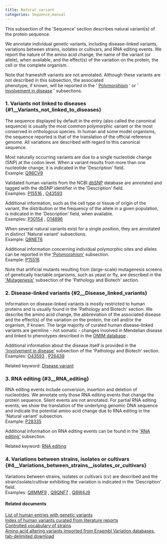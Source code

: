 ```yaml
---
title: Natural variant
categories: Sequence,manual
---
```


This subsection of the 'Sequence' section describes natural variant(s) of the protein sequence.

We annotate individual genetic variants, including disease-linked variants, variations between strains, isolates or cultivars, and RNA editing events. We report the nature of the amino acid change, the name of the variant (or allele), when available, and the effect(s) of the variation on the protein, the cell or the complete organism.

Note that frameshift variants are not annotated. Although these variants are not described in this subsection, the associated  
phenotype, if known, will be reported in the ' [Polymorphism](http://www.uniprot.org/manual/polymorphism) ' or ' [Involvement in disease](http://www.uniprot.org/manual/involvement_in_disease) ' subsections.

### 1. Variants not linked to diseases {\#1\_\_Variants\_not\_linked\_to\_diseases}

The sequence displayed by default in the entry (also called the canonical sequence) is usually the most common polymorphic variant or the most conserved in orthologous species. In human and some model organisms, the sequence reported is that of the translation of the official reference genome. All variations are described with regard to this canonical sequence.

Most naturally occurring variants are due to a single nucleotide change (SNP) at the codon level. When a variant results from more than one nucleotide change, it is indicated in the 'Description' field.  
Example: [Q96CV9](http://www.uniprot.org/uniprotkb/Q96CV9#sequences)

Validated human variants from the NCBI [dbSNP](http://www.uniprot.org/www.ncbi.nlm.nih.gov/projects/SNP/) database are annotated and tagged with the dbSNP identifier in the 'Description' field.  
Examples: [P15516](http://www.uniprot.org/uniprotkb/P15516#sequences) , [O43593](http://www.uniprot.org/uniprotkb/O43593#sequences)

Additional information, such as the cell type or tissue of origin of the variant, the distribution or the frequency of the allele in a given population, is indicated in the 'Description' field, when available.  
Examples: [P30154](http://www.uniprot.org/uniprotkb/P30154#sequences) , [O14896](http://www.uniprot.org/uniprotkb/O14896#sequences)

When several natural variants exist for a single position, they are annotated in distinct 'Natural variant' subsections.  
Example: [Q8NET6](http://www.uniprot.org/uniprotkb/Q8NET6#sequences)

Additional information concerning individual polymorphic sites and alleles can be reported in the ['Polymorphism'](http://www.uniprot.org/manual/polymorphism) subsection.  
Example: [P15516](http://www.uniprot.org/uniprotkb/P15516#sequences)

Note that artificial mutants resulting from (large-scale) mutagenesis screens of genetically tractable organisms, such as yeast or fly, are described in the ['Mutagenesis'](http://www.uniprot.org/manual/mutagen) subsection of the 'Pathology and Biotech' section.

### 2. Disease-linked variants {\#2\_\_Disease\_linked\_variants}

Information on disease-linked variants is mostly restricted to human proteins and is usually found in the 'Pathology and Biotech' section. We describe the amino acid change, the abbreviation of the associated disease and the effect(s) of the variation on the protein, the cell and/or the organism, if known. The large majority of curated human disease-linked variants are germline - not somatic - changes involved in Mendelian disease and linked to phenotypes described in the [OMIM database](https://www.omim.org/) .

Additional information about the disease itself is provided in the ['Involvement in disease'](http://www.uniprot.org/manual/involvement_in_disease) subsection of the 'Pathology and Biotech' section.  
Examples: [O43593](http://www.uniprot.org/uniprotkb/O43593#pathology_and_biotech) , [P26439](http://www.uniprot.org/uniprotkb/P26439#pathology_and_biotech)

Related keyword: [Disease variant](http://www.uniprot.org/keywords/KW-0225)

### 3. RNA editing {\#3\_\_RNA\_editing}

RNA editing events include conversion, insertion and deletion of nucleotides. We annotate only those RNA editing events that change the protein sequence. Silent events are not annotated. For partial RNA editing events, we show the translation of the underlying genomic DNA sequence and indicate the potential amino acid change due to RNA editing in the 'Natural variant' subsection.  
Example: [P28335](http://www.uniprot.org/uniprotkb/P28335#sequences)

Additional information on RNA editing events can be found in the ['RNA editing'](http://www.uniprot.org/manual/rna_editing) subsection.

Related keyword: [RNA editing](http://www.uniprot.org/keywords/691)

### 4. Variations between strains, isolates or cultivars {\#4\_\_Variations\_between\_strains\_\_isolates\_or\_cultivars}

Variations between strains, isolates or cultivars (cv) are described and the strain/isolate/cultivar exhibiting the variation is indicated in the 'Description' field.  
Examples: [Q8MMF9](http://www.uniprot.org/uniprotkb/Q8MMF9#sequences) , [Q9QNF7](http://www.uniprot.org/uniprotkb/Q9QNF7#sequences) , [Q8W4J9](http://www.uniprot.org/uniprotkb/Q8W4J9#sequences)

#### Related documents

[List of human entries with genetic variants](http://www.uniprot.org/docs/humpvar)  
[Index of human variants curated from literature reports](http://www.uniprot.org/docs/humsavar)  
[Controlled vocabulary of strains](http://www.uniprot.org/docs/strains)  
[Amino acid altering variants imported from Ensembl Variation databases, tab-delimited download](https://ftp.uniprot.org/pub/databases/uniprot/current%5Frelease/knowledgebase/variants/)
